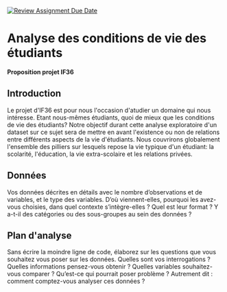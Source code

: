[![Review Assignment Due Date](https://classroom.github.com/assets/deadline-readme-button-24ddc0f5d75046c5622901739e7c5dd533143b0c8e959d652212380cedb1ea36.svg)](https://classroom.github.com/a/Fj4cXJY4)

# Analyse des conditions de vie des étudiants
**Proposition projet IF36**

## Introduction
Le projet d'IF36 est pour nous l'occasion d'atudier un domaine qui nous intéresse. Etant nous-mêmes étudiants, quoi de mieux que les conditions de vie des étudiants?
Notre objectif durant cette analyse exploratoire d'un dataset sur ce sujet sera de mettre en avant l'existence ou non de relations entre différents aspects de la vie d'étudiants. Nous couvrirons globalement l'ensemble des pilliers sur lesquels repose la vie typique d'un étudiant: la scolarité, l'éducation, la vie extra-scolaire et les relations privées.

## Données
Vos données décrites en détails avec le nombre d’observations et de variables, et le type des variables.
D’où viennent-elles, pourquoi les avez-vous choisies, dans quel contexte s’intègre-elles ?
Quel est leur format ?
Y a-t-il des catégories ou des sous-groupes au sein des données ?

## Plan d'analyse
Sans écrire la moindre ligne de code, élaborez sur les questions que vous souhaitez vous poser sur les données.
Quelles sont vos interrogations ?
Quelles informations pensez-vous obtenir ?
Quelles variables souhaitez-vous comparer ?
Qu’est-ce qui pourrait poser problème ?
Autrement dit : comment comptez-vous analyser ces données ?

